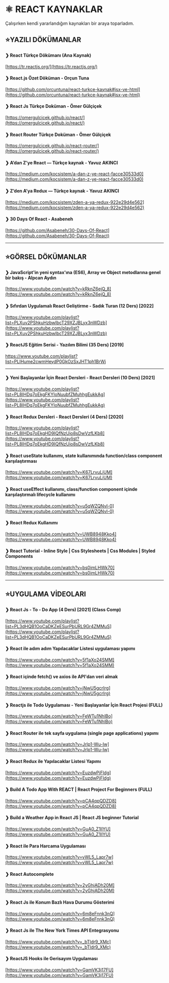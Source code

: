 # ⚛️ REACT KAYNAKLAR

Çalışırken kendi yararlandığım kaynakları bir araya toparladım.

## ⭐YAZILI DÖKÜMANLAR

#### ❯ React Türkçe Dökümanı (Ana Kaynak)

[https://tr.reactjs.org/](https://tr.reactjs.org/)

#### ❯ React.js Özet Döküman - Orçun Tuna

[https://github.com/orcuntuna/react-turkce-kaynak#jsx-ve-html](https://github.com/orcuntuna/react-turkce-kaynak#jsx-ve-html)

#### ❯ React Js Türkçe Doküman - Ömer Gülçiçek

[https://omergulcicek.github.io/react/](https://omergulcicek.github.io/react/)

#### ❯ React Router Türkçe Doküman - Ömer Gülçiçek

[https://omergulcicek.github.io/react-router/](https://omergulcicek.github.io/react-router/)

#### ❯ A’dan Z’ye React — Türkçe kaynak - Yavuz AKINCI

[https://medium.com/kocsistem/a-dan-z-ye-react-facce30533d0](https://medium.com/kocsistem/a-dan-z-ye-react-facce30533d0)

#### ❯ Z’den A’ya Redux — Türkçe kaynak - Yavuz AKINCI

[https://medium.com/kocsistem/zden-a-ya-redux-922e29d4e562](https://medium.com/kocsistem/zden-a-ya-redux-922e29d4e562)

#### ❯ 30 Days Of React - Asabeneh

[https://github.com/Asabeneh/30-Days-Of-React](https://github.com/Asabeneh/30-Days-Of-React)

---

## ⭐GÖRSEL DÖKÜMANLAR

#### ❯ JavaScript'in yeni syntax'ına (ES6), Array ve Object metodlarına genel bir bakış - Alpcan Aydın

[https://www.youtube.com/watch?v=kRknZ6ejQ_8](https://www.youtube.com/watch?v=kRknZ6ejQ_8)

#### ❯ Sıfırdan Uygulamalı React Geliştirme - Sadık Turan (12 Ders) [2022]

[https://www.youtube.com/playlist?list=PLXuv2PShkuHzbwIbcT29XZJBLyx3nWDzb](https://www.youtube.com/playlist?list=PLXuv2PShkuHzbwIbcT29XZJBLyx3nWDzb)

#### ❯ ReactJS Eğitim Serisi - Yazılım Bilimi (35 Ders) [2019]

[https://www.youtube.com/playlist?list=PLIHume2cwmHeydP0GkOzSxJHT1ph1BrWj
](https://www.youtube.com/playlist?list=PLIHume2cwmHeydP0GkOzSxJHT1ph1BrWj)

---

#### ❯ Yeni Başlayanlar İçin React Dersleri - React Dersleri (10 Ders) [2021]

[https://www.youtube.com/playlist?list=PL8IHDq7oEkgFKYIoNuubfZMuhhgEukkAg](https://www.youtube.com/playlist?list=PL8IHDq7oEkgFKYIoNuubfZMuhhgEukkAg)

#### ❯ React Redux Dersleri - React Dersleri (4 Ders) [2020]

[https://www.youtube.com/playlist?list=PL8IHDq7oEkgHD9IQfNzUio8sDwVzfLKb8](https://www.youtube.com/playlist?list=PL8IHDq7oEkgHD9IQfNzUio8sDwVzfLKb8)

#### ❯ React useState kullanımı, state kullanımında function/class component karşılaştırması

[https://www.youtube.com/watch?v=K67LrvuLiUM](https://www.youtube.com/watch?v=K67LrvuLiUM)

#### ❯ React useEffect kullanımı, class/function component içinde karşılaştırmalı lifecycle kullanımı

[https://www.youtube.com/watch?v=u5qWZQNvl-0](https://www.youtube.com/watch?v=u5qWZQNvl-0)

#### ❯ React Redux Kullanımı

[https://www.youtube.com/watch?v=UWB8948Kko4](https://www.youtube.com/watch?v=UWB8948Kko4)

#### ❯ React Tutorial - Inline Style | Css Stylesheets | Css Modules | Styled Components

[https://www.youtube.com/watch?v=bs0imLHWk70](https://www.youtube.com/watch?v=bs0imLHWk70)

---

## ⭐UYGULAMA VİDEOLARI

#### ❯ React Js - To - Do App (4 Ders) [2021] (Class Comp)

[https://www.youtube.com/playlist?list=PL3dHQB1OoCaDKZeESurPbURL9Gr4ZMMuS](https://www.youtube.com/playlist?list=PL3dHQB1OoCaDKZeESurPbURL9Gr4ZMMuS)

#### ❯ React ile adım adım Yapılacaklar Listesi uygulaması yapımı

[https://www.youtube.com/watch?v=5f1aXo24SMM](https://www.youtube.com/watch?v=5f1aXo24SMM)

#### ❯ React içinde fetch() ve axios ile API'dan veri almak

[https://www.youtube.com/watch?v=jNwU5gcrIrg](https://www.youtube.com/watch?v=jNwU5gcrIrg)

#### ❯ Reactjs ile Todo Uygulaması - Yeni Başlayanlar İçin React Projesi (FULL)

[https://www.youtube.com/watch?v=FeWTu1NhlBo](https://www.youtube.com/watch?v=FeWTu1NhlBo)

#### ❯ React Router ile tek sayfa uygulama (single page applications) yapımı

[https://www.youtube.com/watch?v=Jrlp1-Wu-Iw](https://www.youtube.com/watch?v=Jrlp1-Wu-Iw)

#### ❯ React Redux ile Yapılacaklar Listesi Yapımı

[https://www.youtube.com/watch?v=EuzdwPjFldg](https://www.youtube.com/watch?v=EuzdwPjFldg)

#### ❯ Build A Todo App With REACT | React Project For Beginners (FULL)

[https://www.youtube.com/watch?v=pCA4qpQDZD8](https://www.youtube.com/watch?v=pCA4qpQDZD8)

#### ❯ Build a Weather App in React JS | React JS beginner Tutorial

[https://www.youtube.com/watch?v=GuA0_Z1llYU](https://www.youtube.com/watch?v=GuA0_Z1llYU)

#### ❯ React ile Para Harcama Uygulaması

[https://www.youtube.com/watch?v=vWL5_Lapr7w](https://www.youtube.com/watch?v=vWL5_Lapr7w)

#### ❯ React Autocomplete

[https://www.youtube.com/watch?v=2yGhjADh20M](https://www.youtube.com/watch?v=2yGhjADh20M)

#### ❯ React Js ile Konum Bazlı Hava Durumu Gösterimi

[https://www.youtube.com/watch?v=6m8eFnnk3nQ](https://www.youtube.com/watch?v=6m8eFnnk3nQ)

#### ❯ React Js ile The New York Times API Entegrasyonu

[https://www.youtube.com/watch?v=_bTldr9_XMc](https://www.youtube.com/watch?v=_bTldr9_XMc)

#### ❯ ReactJS Hooks ile Gerisayım Uygulaması

[https://www.youtube.com/watch?v=GamVK3j17FU](https://www.youtube.com/watch?v=GamVK3j17FU)
